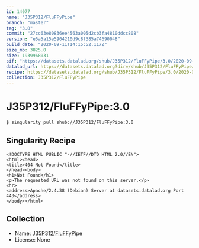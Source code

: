 ```yaml
---
id: 14077
name: "J35P312/FluFFyPipe"
branch: "master"
tag: "3.0"
commit: "27cc63e80836ee4563a005d2cb3fa4810ddcc808"
version: "e5a5a15e5904210d9c8f385a74690048"
build_date: "2020-09-11T14:15:52.117Z"
size_mb: 3825.0
size: 1939968031
sif: "https://datasets.datalad.org/shub/J35P312/FluFFyPipe/3.0/2020-09-11-27cc63e8-e5a5a15e/e5a5a15e5904210d9c8f385a74690048.sif"
datalad_url: https://datasets.datalad.org?dir=/shub/J35P312/FluFFyPipe/3.0/2020-09-11-27cc63e8-e5a5a15e/
recipe: https://datasets.datalad.org/shub/J35P312/FluFFyPipe/3.0/2020-09-11-27cc63e8-e5a5a15e/Singularity
collection: J35P312/FluFFyPipe
---
```


# J35P312/FluFFyPipe:3.0

```bash
$ singularity pull shub://J35P312/FluFFyPipe:3.0
```

## Singularity Recipe

```singularity
<!DOCTYPE HTML PUBLIC "-//IETF//DTD HTML 2.0//EN">
<html><head>
<title>404 Not Found</title>
</head><body>
<h1>Not Found</h1>
<p>The requested URL was not found on this server.</p>
<hr>
<address>Apache/2.4.38 (Debian) Server at datasets.datalad.org Port 443</address>
</body></html>
```

## Collection

 - Name: [J35P312/FluFFyPipe](https://github.com/J35P312/FluFFyPipe)
 - License: None


